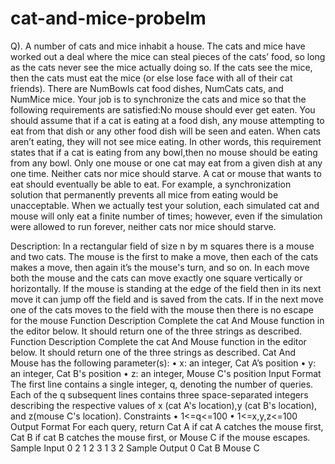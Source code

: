 # cat-and-mice-probelm
Q). A number of cats and mice inhabit a house. The cats and mice have worked out a deal where the mice can steal pieces of the cats’ food, so long as the cats never see the mice actually doing so. If the cats see the mice, then the cats must eat the mice (or else lose face with all of their cat friends). There are NumBowls cat food dishes, NumCats cats, and NumMice mice. Your job is to synchronize the cats and mice so that the following requirements are satisfied:No mouse should ever get eaten. You should assume that if a cat is eating at a food dish, any mouse attempting to eat from that dish or any other food dish will be seen and eaten. When cats aren’t eating, they will not see mice eating. In other words, this requirement states that if a cat is eating from any bowl,then no mouse should be eating from any bowl. Only one mouse or one cat may eat from a given dish at any one time. Neither cats nor mice should starve. A cat or mouse that wants to eat should eventually be able to eat. For example, a synchronization solution that permanently prevents all mice from eating would be unacceptable. When we actually test your solution, each simulated cat and mouse will only eat a finite number of times; however, even if the simulation were allowed to run forever, neither cats nor mice should starve.

Description: In a rectangular field of size n by m squares there is a mouse and two cats. The mouse is the first to make a move, then each of the cats makes a move, then again it’s the mouse's turn, and so on. In each move both the mouse and the cats can move exactly one square vertically or horizontally. If the mouse is standing at the edge of the field then in its next move it can jump off the field and is saved from the cats. If in the next move one of the cats moves to the field with the mouse then there is no escape for the mouse Function Description  Complete the cat And Mouse function in the editor below. It should return one of the three strings as described. 
Function Description 
Complete the cat And Mouse function in the editor below. It should return one of the three strings as described. 
Cat And Mouse has the following parameter(s): 
•	x: an integer, Cat A’s position 
•	y: an integer, Cat B's position
•	z: an integer, Mouse C's position 
Input Format
The first line contains a single integer, q, denoting the number of queries. 
Each of the q subsequent lines contains three space-separated integers describing the respective values of x (cat A's location),y (cat B's location), and z(mouse C's location).
Constraints
•	1<=q<=100
•	1<=x,y,z<=100
Output Format
For each query, return Cat A if cat A catches the mouse first, Cat B if cat B catches the mouse first, or Mouse C if the mouse escapes.
Sample Input 0
2
1 2 3
1 3 2
Sample Output 0
Cat B
Mouse C
